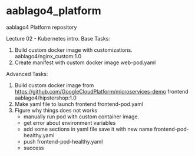 # aablago4_platform
aablago4 Platform repository

Lecture 02 - Kubernetes intro.
Base Tasks:
1. Build custom docker image with customizations.
   aablago4/nginx_custom:1.0
2. Create manifest with custom docker image
    web-pod.yaml

Advanced Tasks:
1. Build custom docker image from https://github.com/GoogleCloudPlatform/microservices-demo frontend
   aablago4/hipstershop:1.0
2. Make yaml file to launch frontend
   frontend-pod.yaml
3. Figure why things does not works
    - manually run pod with custom container image.
    - get error about environment variables
    - add some sections in yaml file save it with new name frontend-pod-healthy.yaml
    - push frontend-pod-healthy.yaml
    - success